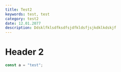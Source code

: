 ```yaml
---
title: Test2
keywords: test, test
category: test2
date: 12.01.2077
description: Ddsklfklsdfksdfsjdfkldsfjsjkdklkdskjf
---
```


# Header 2

```js
const a = "test";
```
